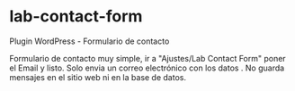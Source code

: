 # lab-contact-form
 Plugin WordPress - Formulario de contacto 
 
 Formulario de contacto muy simple, ir a "Ajustes/Lab Contact Form" poner el Email y listo. 
 Solo envia un correo electrónico con los datos . No guarda mensajes en el sitio web ni en la base de datos.
